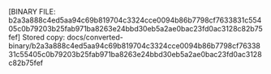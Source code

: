 [BINARY FILE: b2a3a888c4ed5aa94c69b819704c3324cce0094b86b7798cf7633831c55405c0b79203b25fab971ba8263e24bbd30eb5a2ae0bac23fd0ac3128c82b75fef]
Stored copy: docs/converted-binary/b2a3a888c4ed5aa94c69b819704c3324cce0094b86b7798cf7633831c55405c0b79203b25fab971ba8263e24bbd30eb5a2ae0bac23fd0ac3128c82b75fef
